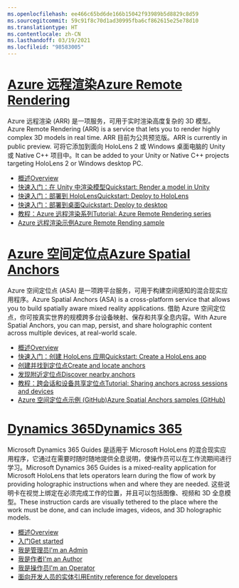 ```yaml
---
ms.openlocfilehash: ee466c65bd6de166b15042f93989b5d8829c8d59
ms.sourcegitcommit: 59c91f8c70d1ad30995fba6cf862615e25e78d10
ms.translationtype: HT
ms.contentlocale: zh-CN
ms.lasthandoff: 03/19/2021
ms.locfileid: "98583005"
---
```

# <a name="azure-remote-rendering"></a>[<span data-ttu-id="f5bd8-101">Azure 远程渲染</span><span class="sxs-lookup"><span data-stu-id="f5bd8-101">Azure Remote Rendering</span></span>](#tab/arr)

<span data-ttu-id="f5bd8-102">Azure 远程渲染 (ARR) 是一项服务，可用于实时渲染高度复杂的 3D 模型。</span><span class="sxs-lookup"><span data-stu-id="f5bd8-102">Azure Remote Rendering (ARR) is a service that lets you to render highly complex 3D models in real time.</span></span> <span data-ttu-id="f5bd8-103">ARR 目前为公共预览版。</span><span class="sxs-lookup"><span data-stu-id="f5bd8-103">ARR is currently in public preview.</span></span> <span data-ttu-id="f5bd8-104">可将它添加到面向 HoloLens 2 或 Windows 桌面电脑的 Unity 或 Native C++ 项目中。</span><span class="sxs-lookup"><span data-stu-id="f5bd8-104">It can be added to your Unity or Native C++ projects targeting HoloLens 2 or Windows desktop PC.</span></span>

* [<span data-ttu-id="f5bd8-105">概述</span><span class="sxs-lookup"><span data-stu-id="f5bd8-105">Overview</span></span>](/azure/remote-rendering/overview/about) 
* [<span data-ttu-id="f5bd8-106">快速入门：在 Unity 中渲染模型</span><span class="sxs-lookup"><span data-stu-id="f5bd8-106">Quickstart: Render a model in Unity</span></span>](/azure/remote-rendering/quickstarts/render-model) 
* [<span data-ttu-id="f5bd8-107">快速入门：部署到 HoloLens</span><span class="sxs-lookup"><span data-stu-id="f5bd8-107">Quickstart: Deploy to HoloLens</span></span>](/azure/remote-rendering/quickstarts/deploy-to-hololens) 
* [<span data-ttu-id="f5bd8-108">快速入门：部署到桌面</span><span class="sxs-lookup"><span data-stu-id="f5bd8-108">Quickstart: Deploy to desktop</span></span>](/azure/remote-rendering/quickstarts/deploy-to-desktop) 
* [<span data-ttu-id="f5bd8-109">教程：Azure 远程渲染系列</span><span class="sxs-lookup"><span data-stu-id="f5bd8-109">Tutorial: Azure Remote Rendering series</span></span>](/azure/remote-rendering/tutorials/unity/tutorial-landing) 
* [<span data-ttu-id="f5bd8-110">Azure 远程渲染示例</span><span class="sxs-lookup"><span data-stu-id="f5bd8-110">Azure Remote Rending sample</span></span>](/azure/remote-rendering/samples/showcase-app)

# <a name="azure-spatial-anchors"></a>[<span data-ttu-id="f5bd8-111">Azure 空间定位点</span><span class="sxs-lookup"><span data-stu-id="f5bd8-111">Azure Spatial Anchors</span></span>](#tab/asa)

<span data-ttu-id="f5bd8-112">Azure 空间定位点 (ASA) 是一项跨平台服务，可用于构建空间感知的混合现实应用程序。</span><span class="sxs-lookup"><span data-stu-id="f5bd8-112">Azure Spatial Anchors (ASA) is a cross-platform service that allows you to build spatially aware mixed reality applications.</span></span> <span data-ttu-id="f5bd8-113">借助 Azure 空间定位点，你可按真实世界的规模跨多台设备映射、保存和共享全息内容。</span><span class="sxs-lookup"><span data-stu-id="f5bd8-113">With Azure Spatial Anchors, you can map, persist, and share holographic content across multiple devices, at real-world scale.</span></span>

* [<span data-ttu-id="f5bd8-114">概述</span><span class="sxs-lookup"><span data-stu-id="f5bd8-114">Overview</span></span>](/azure/spatial-anchors/overview) 
* [<span data-ttu-id="f5bd8-115">快速入门：创建 HoloLens 应用</span><span class="sxs-lookup"><span data-stu-id="f5bd8-115">Quickstart: Create a HoloLens app</span></span>](/azure/spatial-anchors/quickstarts/get-started-unity-hololens) 
* [<span data-ttu-id="f5bd8-116">创建并找到定位点</span><span class="sxs-lookup"><span data-stu-id="f5bd8-116">Create and locate anchors</span></span>](/azure/spatial-anchors/how-tos/create-locate-anchors-unity) 
* [<span data-ttu-id="f5bd8-117">发现附近定位点</span><span class="sxs-lookup"><span data-stu-id="f5bd8-117">Discover nearby anchors</span></span>](/azure/spatial-anchors/how-tos/set-up-coarse-reloc-unity)
* [<span data-ttu-id="f5bd8-118">教程：跨会话和设备共享定位点</span><span class="sxs-lookup"><span data-stu-id="f5bd8-118">Tutorial: Sharing anchors across sessions and devices</span></span>](/azure/spatial-anchors/tutorials/tutorial-share-anchors-across-devices?tabs=VS%2cAndroid)  
* [<span data-ttu-id="f5bd8-119">Azure 空间定位点示例 (GitHub)</span><span class="sxs-lookup"><span data-stu-id="f5bd8-119">Azure Spatial Anchors samples (GitHub)</span></span>](https://github.com/Azure/azure-spatial-anchors-samples) 

# <a name="dynamics-365"></a>[<span data-ttu-id="f5bd8-120">Dynamics 365</span><span class="sxs-lookup"><span data-stu-id="f5bd8-120">Dynamics 365</span></span>](#tab/D365)

<span data-ttu-id="f5bd8-121">Microsoft Dynamics 365 Guides 是适用于 Microsoft HoloLens 的混合现实应用程序，它通过在需要时随时随地提供全息说明，使操作员可以在工作流期间进行学习。</span><span class="sxs-lookup"><span data-stu-id="f5bd8-121">Microsoft Dynamics 365 Guides is a mixed-reality application for Microsoft HoloLens that lets operators learn during the flow of work by providing holographic instructions when and where they are needed.</span></span> <span data-ttu-id="f5bd8-122">这些说明卡在视觉上绑定在必须完成工作的位置，并且可以包括图像、视频和 3D 全息模型。</span><span class="sxs-lookup"><span data-stu-id="f5bd8-122">These instruction cards are visually tethered to the place where the work must be done, and can include images, videos, and 3D holographic models.</span></span>

* [<span data-ttu-id="f5bd8-123">概述</span><span class="sxs-lookup"><span data-stu-id="f5bd8-123">Overview</span></span>](/dynamics365/mixed-reality/guides/) 
* [<span data-ttu-id="f5bd8-124">入门</span><span class="sxs-lookup"><span data-stu-id="f5bd8-124">Get started</span></span>](/dynamics365/mixed-reality/guides/get-started) 
* [<span data-ttu-id="f5bd8-125">我是管理员</span><span class="sxs-lookup"><span data-stu-id="f5bd8-125">I'm an Admin</span></span>](/dynamics365/mixed-reality/guides/setup)
* [<span data-ttu-id="f5bd8-126">我是作者</span><span class="sxs-lookup"><span data-stu-id="f5bd8-126">I'm an Author</span></span>](/dynamics365/mixed-reality/guides/authoring-overview) 
* [<span data-ttu-id="f5bd8-127">我是操作员</span><span class="sxs-lookup"><span data-stu-id="f5bd8-127">I'm an Operator</span></span>](/dynamics365/mixed-reality/guides/operator-overview) 
* [<span data-ttu-id="f5bd8-128">面向开发人员的实体引用</span><span class="sxs-lookup"><span data-stu-id="f5bd8-128">Entity reference for developers</span></span>](/dynamics365/mixed-reality/guides/developer-entity-reference)
